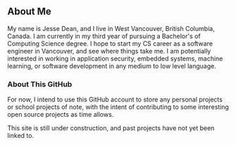 ## About Me

My name is Jesse Dean, and I live in West Vancouver, British Columbia, Canada. I am currently in my third year of pursuing a Bachelor's of Computing Science degree.
I hope to start my CS career as a software engineer in Vancouver, and see where things take me. I am potentially interested in working in application security,
embedded systems, machine learning, or software development in any medium to low level language.

### About This GitHub

For now, I intend to use this GitHub account to store any personal projects or school projects of note, with the intent of contributing to some interesting open
source projects as time allows.

This site is still under construction, and past projects have not yet been linked to.
